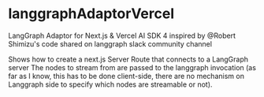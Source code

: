 # langgraphAdaptorVercel
LangGraph Adaptor for Next.js & Vercel AI SDK 4
inspired by @Robert Shimizu's code shared on langgraph slack community channel

Shows how to create a next.js Server Route that connects to a LangGraph server
The nodes to stream from are passed to the langgraph invocation (as far as I know, this has to be done client-side, there are no mechanism on Langgraph side to specify which nodes are streamable or not).
